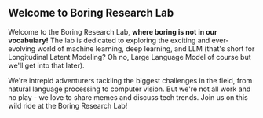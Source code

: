 ## Welcome to Boring Research Lab

Welcome to the Boring Research Lab, **where boring is not in our vocabulary!** The lab is dedicated to exploring the exciting and ever-evolving world of machine learning, deep learning, and LLM (that's short for Longitudinal Latent Modeling? Oh no, Large Language Model of course but we'll get into that later).

We're intrepid adventurers tackling the biggest challenges in the field, from natural language processing to computer vision. But we're not all work and no play - we love to share memes and discuss tech trends. Join us on this wild ride at the Boring Research Lab!
